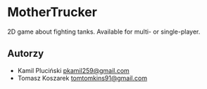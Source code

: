 # MotherTrucker

2D game about fighting tanks. Available for multi- or single-player.

## Autorzy

- Kamil Pluciński <pkamil259@gmail.com>
- Tomasz Koszarek <tomtomkins91@gmail.com>

